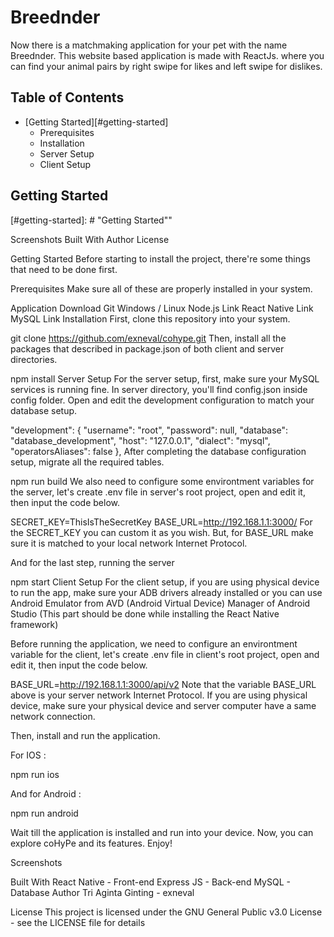 # Breednder
Now there is a matchmaking application for your pet with the name Breednder. This website based application is made with ReactJs. where you can find your animal pairs by right swipe for likes and left swipe for dislikes.

## Table of Contents
* [Getting Started][#getting-started]
	* Prerequisites 
	* Installation
	* Server Setup
	* Client Setup



## Getting Started

[#getting-started]: # "Getting Started""

Screenshots
Built With
Author
License

Getting Started
Before starting to install the project, there're some things that need to be done first.

Prerequisites
Make sure all of these are properly installed in your system.

Application	Download
Git	Windows / Linux
Node.js	Link
React Native	Link
MySQL	Link
Installation
First, clone this repository into your system.

git clone https://github.com/exneval/cohype.git
Then, install all the packages that described in package.json of both client and server directories.

npm install
Server Setup
For the server setup, first, make sure your MySQL services is running fine. In server directory, you'll find config.json inside config folder. Open and edit the development configuration to match your database setup.

  "development": {
    "username": "root",
    "password": null,
    "database": "database_development",
    "host": "127.0.0.1",
    "dialect": "mysql",
    "operatorsAliases": false
  },
After completing the database configuration setup, migrate all the required tables.

npm run build
We also need to configure some environtment variables for the server, let's create .env file in server's root project, open and edit it, then input the code below.

SECRET_KEY=ThisIsTheSecretKey
BASE_URL=http://192.168.1.1:3000/
For the SECRET_KEY you can custom it as you wish. But, for BASE_URL make sure it is matched to your local network Internet Protocol.

And for the last step, running the server

npm start
Client Setup
For the client setup, if you are using physical device to run the app, make sure your ADB drivers already installed or you can use Android Emulator from AVD (Android Virtual Device) Manager of Android Studio (This part should be done while installing the React Native framework)

Before running the application, we need to configure an environtment variable for the client, let's create .env file in client's root project, open and edit it, then input the code below.

BASE_URL=http://192.168.1.1:3000/api/v2
Note that the variable BASE_URL above is your server network Internet Protocol. If you are using physical device, make sure your physical device and server computer have a same network connection.

Then, install and run the application.

For IOS :

npm run ios

And for Android :

npm run android

Wait till the application is installed and run into your device. Now, you can explore coHyPe and its features. Enjoy!

Screenshots


Built With
React Native - Front-end
Express JS - Back-end
MySQL - Database
Author
Tri Aginta Ginting - exneval

License
This project is licensed under the GNU General Public v3.0 License - see the LICENSE file for details